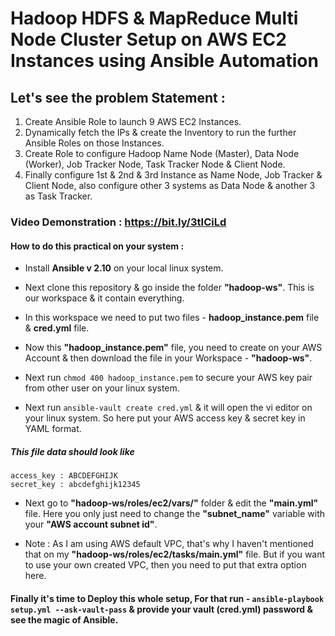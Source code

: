 # Hadoop HDFS & MapReduce Multi Node Cluster Setup on AWS EC2 Instances using Ansible Automation

## Let's see the problem Statement :

1. Create Ansible Role to launch 9 AWS EC2 Instances.
2. Dynamically fetch the IPs & create the Inventory to run the further Ansible Roles on those Instances.
3. Create Role to configure Hadoop Name Node (Master), Data Node (Worker), Job Tracker Node, Task Tracker Node & Client Node.
4. Finally configure 1st & 2nd & 3rd Instance as Name Node, Job Tracker & Client Node, also configure other 3 systems as Data Node & another 3 as Task Tracker.

### Video Demonstration : https://bit.ly/3tICiLd

#### How to do this practical on your system :

- Install **Ansible v 2.10** on your local linux system.

- Next clone this repository & go inside the folder **"hadoop-ws"**. This is our workspace & it contain everything.

- In this workspace we need to put two files - **hadoop_instance.pem** file & **cred.yml** file.

- Now this **"hadoop_instance.pem"** file, you need to create on your AWS Account & then download the file in your Workspace - **"hadoop-ws"**.

- Next run `chmod 400 hadoop_instance.pem` to secure your AWS key pair from other user on your linux system.

- Next run `ansible-vault create cred.yml` & it will open the vi editor on your linux system. So here put your AWS access key & secret key in YAML format.

##### This file data should look like

`access_key : ABCDEFGHIJK` <br /> `secret_key : abcdefghijk12345`

- Next go to **"hadoop-ws/roles/ec2/vars/"** folder & edit the **"main.yml"** file. Here you only just need to change the **"subnet_name"** variable with your **"AWS account subnet id"**.

- Note : As I am using AWS default VPC, that's why I haven't mentioned that on my **"hadoop-ws/roles/ec2/tasks/main.yml"** file. But if you want to use your own created VPC, then you need to put that extra option here.

#### Finally it's time to Deploy this whole setup, For that run - `ansible-playbook setup.yml --ask-vault-pass` & provide your vault (cred.yml) password & see the magic of Ansible.

